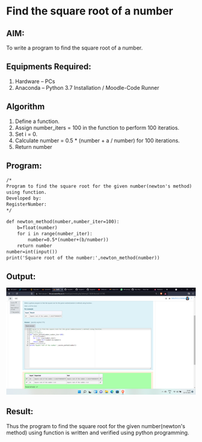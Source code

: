 # Find the square root of a number

## AIM:
To write a program to find the square root of a number.

## Equipments Required:
1. Hardware – PCs
2. Anaconda – Python 3.7 Installation / Moodle-Code Runner

## Algorithm
1. Define a function.
2. Assign number_iters = 100 in the function to perform 100 iteratios.
3. Set i = 0.
4. Calculate  number = 0.5 * (number + a / number) for 100 iterations.
5. Return number

## Program:
```
/*
Program to find the square root for the given number(newton's method) using function.
Developed by: 
RegisterNumber:  
*/
```
~~~
def newton_method(number,number_iter=100):
    b=float(number)
    for i in range(number_iter):
        number=0.5*(number+(b/number))
    return number
number=int(input())
print('Square root of the number:',newton_method(number))
~~~

## Output:
![gcd of two number](https://github.com/RanjithD18/Square-root-of-a-number/blob/main/Screenshot%20(32).png?raw=true)


## Result:
Thus the program to find the square root for the given number(newton's method) using function is written and verified using python programming.
